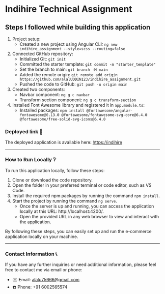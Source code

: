 # Indihire Technical Assignment

## Steps I followed while building this application

1. Project setup:
   - Created a new project using Angular CLI: `ng new indihire_assignment --style=scss --routing=false`
2. Connected GitHub repository:
   - Initialized Git: `git init`
   - Committed the starter template: `git commit -m "starter_template"`
   - Set the branch to main: `git branch -M main`
   - Added the remote origin: `git remote add origin https://github.com/alalUDDIN123/indihire_assignment.git`
   - Pushed the code to GitHub: `git push -u origin main`
3. Created two components:
   - Navbar component: `ng g c navbar`
   - Transform section component: `ng g c transform-section`
4. Installed Font Awesome library and registered it in `app.module.ts`:
   - Installed packages: `npm install @fortawesome/angular-fontawesome@0.13.0 @fortawesome/fontawesome-svg-core@6.4.0 @fortawesome/free-solid-svg-icons@6.4.0`

### **Deployed link** 🚀 
The deployed application is available here: [https://indihire](https://indihire.netlify.app/)

---

### **How to Run Locally** ❔

To run this application locally, follow these steps:

1. Clone or download the code repository.
2. Open the folder in your preferred terminal or code editor, such as VS Code.
3. Install the required npm packages by running the command `npm install`.
4. Start the project by running the command `ng serve`.
   - Once the server is up and running, you can access the application locally at this URL: http://localhost:4200/.
   - Open the provided URL in any web browser to view and interact with the application.

By following these steps, you can easily set up and run the e-commerce application locally on your machine.

---

### **Contact Information** 📞

If you have any further inquiries or need additional information, please feel free to contact me via email or phone:

- ✉️ Email: alalu75666@gmail.com
- ☎️ Phone: +91 6002565574